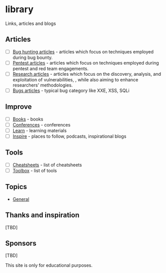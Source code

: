 # library
Links, articles and blogs

## Articles

- [ ] [Bug hunting articles](/bugbounty.article.md) - articles which focus on techniques employed during bug bounty. 
- [ ] [Pentest articles](/pentest.article.md) - articles which focus on techniques employed during pentest and red team engagements.
- [ ] [Research articles](/research.article.md) - articles which focus on the discovery, analysis, and exploitation of vulnerabilities, , while also aiming to enhance researchers' methodologies.
- [ ] [Bugs articles](/bug.article.md) - typical bug category like XXE, XSS, SQLi

## Improve

- [ ] [Books](/book.md) - books
- [ ] [Conferences](/conferences.md) - conferences
- [ ] [Learn](/learn.md) - learning materials
- [ ] [Inspire](/inspire.md) - places to follow, podcasts, inspirational blogs

## Tools

- [ ] [Cheatsheets](/cheatsheet.md) - list of cheatsheets
- [ ] [Toolbox](/toolbox.md) - list of tools

## Topics

- [General](/general.md)

## Thanks and inspiration

[TBD]

## Sponsors

[TBD]



This site is only for educational purposes.